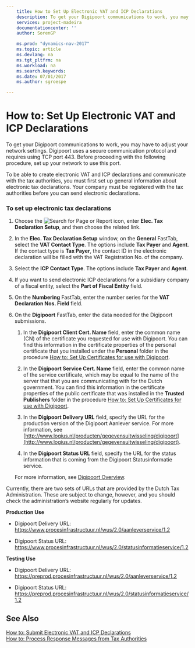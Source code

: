```yaml
---
    title: How to Set Up Electronic VAT and ICP Declarations 
    description: To get your Digipoort communications to work, you may have to adjust your network settings. Digipoort uses a secure communication protocol and requires using TCP port 443. Before proceeding with the following procedure, set up your network to use this port.
    services: project-madeira
    documentationcenter: ''
    author: SorenGP

    ms.prod: "dynamics-nav-2017"
    ms.topic: article
    ms.devlang: na
    ms.tgt_pltfrm: na
    ms.workload: na
    ms.search.keywords:
    ms.date: 07/01/2017
    ms.author: sgroespe

---
```

# How to: Set Up Electronic VAT and ICP Declarations
To get your Digipoort communications to work, you may have to adjust your network settings. Digipoort uses a secure communication protocol and requires using TCP port 443. Before proceeding with the following procedure, set up your network to use this port.  
  
 To be able to create electronic VAT and ICP declarations and communicate with the tax authorities, you must first set up general information about electronic tax declarations. Your company must be registered with the tax authorities before you can send electronic declarations.  
  
### To set up electronic tax declarations  
  
1.  Choose the ![Search for Page or Report](media/ui-search/search_small.png "Search for Page or Report icon") icon, enter **Elec. Tax Declaration Setup**, and then choose the related link.  
  
2.  In the **Elec. Tax Declaration Setup** window, on the **General** FastTab, select the **VAT Contact Type**. The options include **Tax Payer** and **Agent**. If the contact type is **Tax Payer**, the contact ID in the electronic declaration will be filled with the VAT Registration No. of the company.  
  
3.  Select the **ICP Contact Type**. The options include **Tax Payer** and **Agent**.  
  
4.  If you want to send electronic ICP declarations for a subsidiary company of a fiscal entity, select the **Part of Fiscal Entity** field.  
  
5.  On the **Numbering** FastTab, enter the number series for the **VAT Declaration Nos. Field** field.  
  
6.  On the **Digipoort** FastTab, enter the data needed for the Digipoort submissions.  
  
    1.  In the **Digipoort Client Cert. Name** field, enter the common name (CN) of the certificate you requested for use with Digipoort. You can find this information in the certificate properties of the personal certificate that you installed under the **Personal** folder in the procedure [How to: Set Up Certificates for use with Digipoort](how-to-set-up-certificates-for-use-with-digipoort.md).  
  
    2.  In the **Digipoort Service Cert. Name** field, enter the common name of the service certificate, which may be equal to the name of the server that that you are communicating with for the Dutch government. You can find this information in the certificate properties of the public certificate that was installed in the **Trusted Publishers** folder in the procedure [How to: Set Up Certificates for use with Digipoort](how-to-set-up-certificates-for-use-with-digipoort.md).  
  
    3.  In the **Digipoort Delivery URL** field, specify the URL for the production version of the Digipoort Aanlever service. For more information, see [http://www.logius.nl/producten/gegevensuitwisseling/digipoort](http://www.logius.nl/producten/gegevensuitwisseling/digipoort).  
  
    4.  In the **Digipoort Status URL** field, specify the URL for the status information that is coming from the Digipoort Statusinformatie service.  
  
     For more information, see [Digipoort Overview](digipoort-overview.md).  
  
 Currently, there are two sets of URLs that are provided by the Dutch Tax Administration. These are subject to change, however, and you should check the administration’s website regularly for updates.  
  
 **Production Use**  
  
-   Digipoort Delivery URL: https://www.procesinfrastructuur.nl/wus/2.0/aanleverservice/1.2  
  
-   Digipoort Status URL: https://www.procesinfrastructuur.nl/wus/2.0/statusinformatieservice/1.2  
  
 **Testing Use**  
  
-   Digipoort Delivery URL: https://preprod.procesinfrastructuur.nl/wus/2.0/aanleverservice/1.2  
  
-   Digipoort Status URL: https://preprod.procesinfrastructuur.nl/wus/2.0/statusinformatieservice/1.2  
  
## See Also  
 [How to: Submit Electronic VAT and ICP Declarations](how-to-submit-electronic-vat-and-icp-declarations.md)   
 [How to: Process Response Messages from Tax Authorities](how-to-process-response-messages-from-tax-authorities.md)